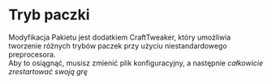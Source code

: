 # Tryb paczki

Modyfikacja Pakietu jest dodatkiem CraftTweaker, który umożliwia tworzenie różnych trybów paczek przy użyciu niestandardowego preprocesora.  
Aby to osiągnąć, musisz zmienić plik konfiguracyjny, a następnie *całkowicie zrestartować swoją grę*